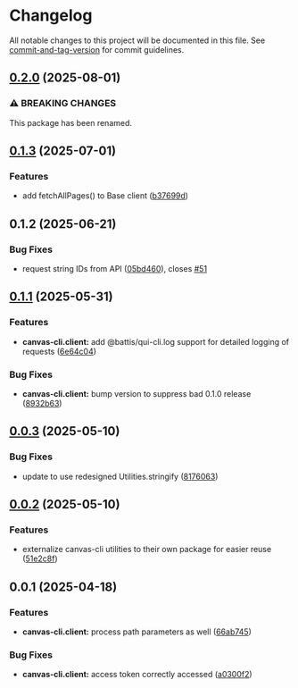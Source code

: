# Changelog

All notable changes to this project will be documented in this file. See [commit-and-tag-version](https://github.com/absolute-version/commit-and-tag-version) for commit guidelines.

## [0.2.0](https://github.com/groton-school/canvas-cli/compare/client/node-cli/0.1.3...client/node-cli/0.2.0) (2025-08-01)

### ⚠ BREAKING CHANGES

This package has been renamed.

## [0.1.3](https://github.com/groton-school/canvas-cli/compare/client/node-cli/0.1.2...client/node-cli/0.1.3) (2025-07-01)

### Features

- add fetchAllPages() to Base client ([b37699d](https://github.com/groton-school/canvas-cli/commit/b37699d50a5f6c8173fe51fac5dd0686aa229546))

## 0.1.2 (2025-06-21)

### Bug Fixes

- request string IDs from API ([05bd460](https://github.com/groton-school/canvas-cli/commit/05bd4607b2b2b1d05d88c961278972bf39b5be56)), closes [#51](https://github.com/groton-school/canvas-cli/issues/51)

## [0.1.1](https://github.com/groton-school/canvas-cli/compare/client/0.0.3...client/0.1.1) (2025-05-31)

### Features

- **canvas-cli.client:** add @battis/qui-cli.log support for detailed logging of requests ([6e64c04](https://github.com/groton-school/canvas-cli/commit/6e64c0436def5f52b2765d629aa1824b1fcddb11))

### Bug Fixes

- **canvas-cli.client:** bump version to suppress bad 0.1.0 release ([8932b63](https://github.com/groton-school/canvas-cli/commit/8932b63057832299038e5749c211906cb92c7e54))

## [0.0.3](https://github.com/groton-school/canvas-cli/compare/client/0.0.2...client/0.0.3) (2025-05-10)

### Bug Fixes

- update to use redesigned Utilities.stringify ([8176063](https://github.com/groton-school/canvas-cli/commit/81760639b5b476ac1ea5c11a3404e03b56938d36))

## [0.0.2](https://github.com/groton-school/canvas-cli/compare/client/0.0.1...client/0.0.2) (2025-05-10)

### Features

- externalize canvas-cli utilities to their own package for easier reuse ([51e2c8f](https://github.com/groton-school/canvas-cli/commit/51e2c8fb06d6235a53f8b3d1b5a167a99b9db659))

## 0.0.1 (2025-04-18)

### Features

- **canvas-cli.client:** process path parameters as well ([66ab745](https://github.com/groton-school/canvas-cli/commit/66ab745546bff43f3151df24a3bbe7daf86fa778))

### Bug Fixes

- **canvas-cli.client:** access token correctly accessed ([a0300f2](https://github.com/groton-school/canvas-cli/commit/a0300f256013503d15205e068196973631450481))
